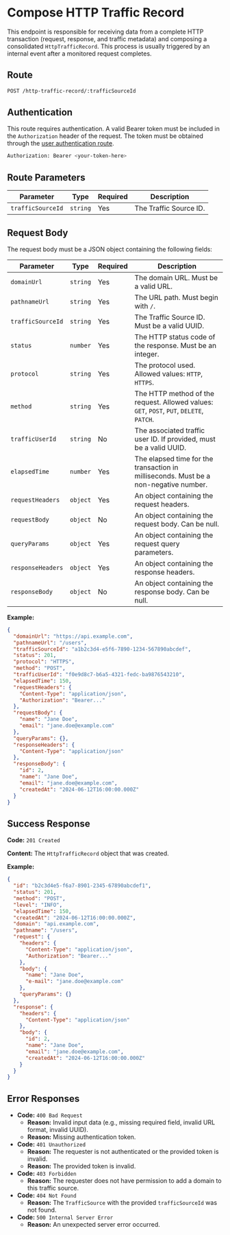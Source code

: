 # Compose HTTP Traffic Record

This endpoint is responsible for receiving data from a complete HTTP transaction (request, response, and traffic metadata) and composing a consolidated `HttpTrafficRecord`. This process is usually triggered by an internal event after a monitored request completes.

## Route

```bash
POST /http-traffic-record/:trafficSourceId
```

## Authentication

This route requires authentication. A valid Bearer token must be included in the `Authorization` header of the request. The token must be obtained through the [user authentication route](/api/user/authuser/).

```bash
Authorization: Bearer <your-token-here>
```

## Route Parameters

| Parameter         | Type     | Required | Description            |
| ----------------- | -------- | -------- | ---------------------- |
| `trafficSourceId` | `string` | Yes      | The Traffic Source ID. |

## Request Body

The request body must be a JSON object containing the following fields:

| Parameter         | Type     | Required | Description                                                                              |
| ----------------- | -------- | -------- | ---------------------------------------------------------------------------------------- |
| `domainUrl`       | `string` | Yes      | The domain URL. Must be a valid URL.                                                     |
| `pathnameUrl`     | `string` | Yes      | The URL path. Must begin with `/`.                                                       |
| `trafficSourceId` | `string` | Yes      | The Traffic Source ID. Must be a valid UUID.                                             |
| `status`          | `number` | Yes      | The HTTP status code of the response. Must be an integer.                                |
| `protocol`        | `string` | Yes      | The protocol used. Allowed values: `HTTP`, `HTTPS`.                                      |
| `method`          | `string` | Yes      | The HTTP method of the request. Allowed values: `GET`, `POST`, `PUT`, `DELETE`, `PATCH`. |
| `trafficUserId`   | `string` | No       | The associated traffic user ID. If provided, must be a valid UUID.                       |
| `elapsedTime`     | `number` | Yes      | The elapsed time for the transaction in milliseconds. Must be a non-negative number.     |
| `requestHeaders`  | `object` | Yes      | An object containing the request headers.                                                |
| `requestBody`     | `object` | No       | An object containing the request body. Can be null.                                      |
| `queryParams`     | `object` | Yes      | An object containing the request query parameters.                                       |
| `responseHeaders` | `object` | Yes      | An object containing the response headers.                                               |
| `responseBody`    | `object` | No       | An object containing the response body. Can be null.                                     |

**Example:**

```json
{
  "domainUrl": "https://api.example.com",
  "pathnameUrl": "/users",
  "trafficSourceId": "a1b2c3d4-e5f6-7890-1234-567890abcdef",
  "status": 201,
  "protocol": "HTTPS",
  "method": "POST",
  "trafficUserId": "f0e9d8c7-b6a5-4321-fedc-ba9876543210",
  "elapsedTime": 150,
  "requestHeaders": {
    "Content-Type": "application/json",
    "Authorization": "Bearer..."
  },
  "requestBody": {
    "name": "Jane Doe",
    "email": "jane.doe@example.com"
  },
  "queryParams": {},
  "responseHeaders": {
    "Content-Type": "application/json"
  },
  "responseBody": {
    "id": 2,
    "name": "Jane Doe",
    "email": "jane.doe@example.com",
    "createdAt": "2024-06-12T16:00:00.000Z"
  }
}
```

## Success Response

**Code:** `201 Created`

**Content:** The `HttpTrafficRecord` object that was created.

**Example:**

```json
{
  "id": "b2c3d4e5-f6a7-8901-2345-67890abcdef1",
  "status": 201,
  "method": "POST",
  "level": "INFO",
  "elapsedTime": 150,
  "createdAt": "2024-06-12T16:00:00.000Z",
  "domain": "api.example.com",
  "pathname": "/users",
  "request": {
    "headers": {
      "Content-Type": "application/json",
      "Authorization": "Bearer..."
    },
    "body": {
      "name": "Jane Doe",
      "e-mail": "jane.doe@example.com"
    },
    "queryParams": {}
  },
  "response": {
    "headers": {
      "Content-Type": "application/json"
    },
    "body": {
      "id": 2,
      "name": "Jane Doe",
      "email": "jane.doe@example.com",
      "createdAt": "2024-06-12T16:00:00.000Z"
    }
  }
}
```

## Error Responses

- **Code:** `400 Bad Request`
  - **Reason:** Invalid input data (e.g., missing required field, invalid URL format, invalid UUID).
  - **Reason:** Missing authentication token.
- **Code:** `401 Unauthorized`
  - **Reason:** The requester is not authenticated or the provided token is invalid.
  - **Reason:** The provided token is invalid.
- **Code:** `403 Forbidden`
  - **Reason:** The requester does not have permission to add a domain to this traffic source.
- **Code:** `404 Not Found`
  - **Reason:** The `TrafficSource` with the provided `trafficSourceId` was not found.
- **Code:** `500 Internal Server Error`
  - **Reason:** An unexpected server error occurred.
